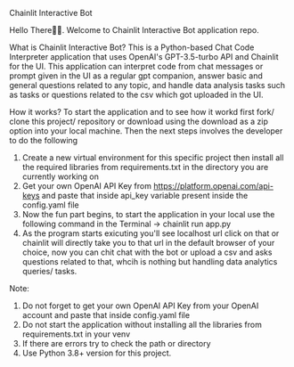 Chainlit Interactive Bot

Hello There👋🏻. Welcome to Chainlit Interactive Bot application repo.

What is Chainlit Interactive Bot?
This is a Python-based Chat Code Interpreter application that uses OpenAI's GPT-3.5-turbo API and Chainlit for the UI. This application can interpret code from chat messages or prompt given in the UI as a regular gpt companion, answer basic and general questions related to any topic, and handle data analysis tasks such as tasks or questions related to the csv which got uploaded in the UI.

How it works?
To start the application and to see how it workd first fork/ clone this project/ repository or download using the download as a zip option into your local machine.
Then the next steps involves the developer to do the following
1. Create a new virtual environment for this specific project then install all the required libraries from requirements.txt in the directory you are currently working on
2. Get your own OpenAI API Key from https://platform.openai.com/api-keys and paste that inside api_key variable present inside the config.yaml file
3. Now the fun part begins, to start the application in your local use the following command in the Terminal -> chainlit run app.py
4. As the program starts exicuting you'll see localhost url click on that or chainlit will directly take you to that url in the default browser of your choice, now you can chit chat with the bot or upload a csv and asks questions related to that, whcih is nothing but handling data analytics queries/ tasks.

Note:
1. Do not forget to get your own OpenAI API Key from your OpenAI account and paste that inside config.yaml file
2. Do not start the application without installing all the libraries from requirements.txt in your venv
3. If there are errors try to check the path or directory
4. Use Python 3.8+ version for this project.
